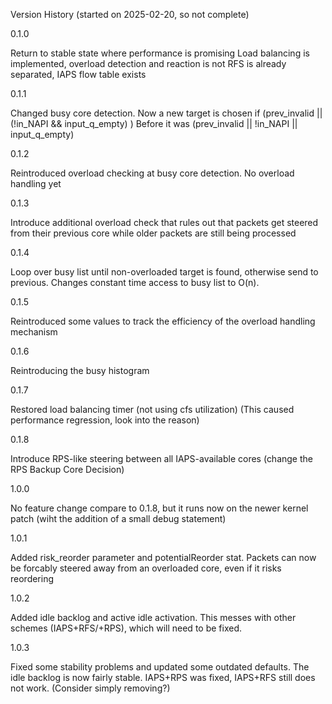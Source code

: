 Version History (started on 2025-02-20, so not complete)

0.1.0

Return to stable state where performance is promising
Load balancing is implemented, overload detection and reaction is not
RFS is already separated, IAPS flow table exists


0.1.1

Changed busy core detection.
Now a new target is chosen if
(prev_invalid || (!in_NAPI && input_q_empty) )
Before it was
(prev_invalid || !in_NAPI || input_q_empty)

0.1.2

Reintroduced overload checking at busy core detection.
No overload handling yet

0.1.3

Introduce additional overload check that rules out that packets get steered from their previous core while older packets are still being processed

0.1.4

Loop over busy list until non-overloaded target is found, otherwise send to previous.
Changes constant time access to busy list to O(n). 

0.1.5

Reintroduced some values to track the efficiency of the overload handling mechanism

0.1.6

Reintroducing the busy histogram

0.1.7

Restored load balancing timer (not using cfs utilization)
(This caused performance regression, look into the reason)

0.1.8

Introduce RPS-like steering between all IAPS-available cores (change the RPS Backup Core Decision)


1.0.0

No feature change compare to 0.1.8, but it runs now on the newer kernel patch (wiht the addition of a small debug statement)

1.0.1

Added risk_reorder parameter and potentialReorder stat. Packets can now be forcably steered away from an overloaded core, even if it risks reordering

1.0.2

Added idle backlog and active idle activation. This messes with other schemes (IAPS+RFS/+RPS), which will need to be fixed.

1.0.3

Fixed some stability problems and updated some outdated defaults. The idle backlog is now fairly stable. IAPS+RPS was fixed, IAPS+RFS still does not work. (Consider simply removing?)
